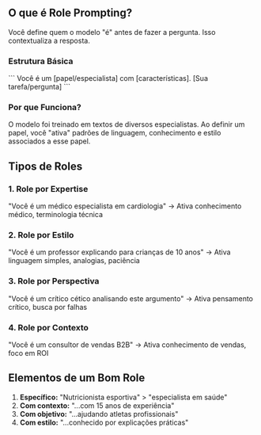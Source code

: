 ## O que é Role Prompting?

Você define quem o modelo "é" antes de fazer a pergunta. Isso contextualiza a resposta.

### Estrutura Básica

\`\`\`
Você é um [papel/especialista] com [características].
[Sua tarefa/pergunta]
\`\`\`

### Por que Funciona?

O modelo foi treinado em textos de diversos especialistas. Ao definir um papel, você "ativa" padrões de linguagem, conhecimento e estilo associados a esse papel.

## Tipos de Roles

### 1. Role por Expertise
"Você é um médico especialista em cardiologia"
→ Ativa conhecimento médico, terminologia técnica

### 2. Role por Estilo
"Você é um professor explicando para crianças de 10 anos"
→ Ativa linguagem simples, analogias, paciência

### 3. Role por Perspectiva
"Você é um crítico cético analisando este argumento"
→ Ativa pensamento crítico, busca por falhas

### 4. Role por Contexto
"Você é um consultor de vendas B2B"
→ Ativa conhecimento de vendas, foco em ROI

## Elementos de um Bom Role

1. **Específico:** "Nutricionista esportiva" > "especialista em saúde"
2. **Com contexto:** "...com 15 anos de experiência"
3. **Com objetivo:** "...ajudando atletas profissionais"
4. **Com estilo:** "...conhecido por explicações práticas"